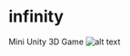 # infinity
Mini Unity 3D Game
![alt text](https://github.com/ericDevSantana/infinity/blob/master/Screenshots/Intro.png)
